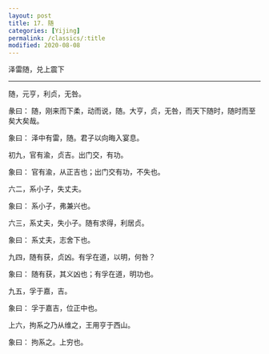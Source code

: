```yaml
---
layout: post
title: 17. 随
categories: [Yijing]
permalink: /classics/:title
modified: 2020-08-08
---
```


泽雷随，兑上震下

---

随，元亨，利贞，无咎。

彖曰： 随，刚来而下柔，动而说，随。大亨，贞，无咎，而天下随时，随时而至矣大矣哉。

象曰： 泽中有雷，随。君子以向晦入宴息。

初九，官有渝，贞吉。出门交，有功。

象曰： 官有渝，从正吉也；出门交有功，不失也。

六二，系小子，失丈夫。

象曰： 系小子，弗兼兴也。

六三，系丈夫，失小子。随有求得，利居贞。

象曰： 系丈夫，志舍下也。

九四，随有获，贞凶。有孚在道，以明，何咎？

象曰： 随有获，其义凶也；有孚在道，明功也。

九五，孚于嘉，吉。

象曰： 孚于嘉吉，位正中也。

上六，拘系之乃从维之，王用亨于西山。

象曰： 拘系之。上穷也。